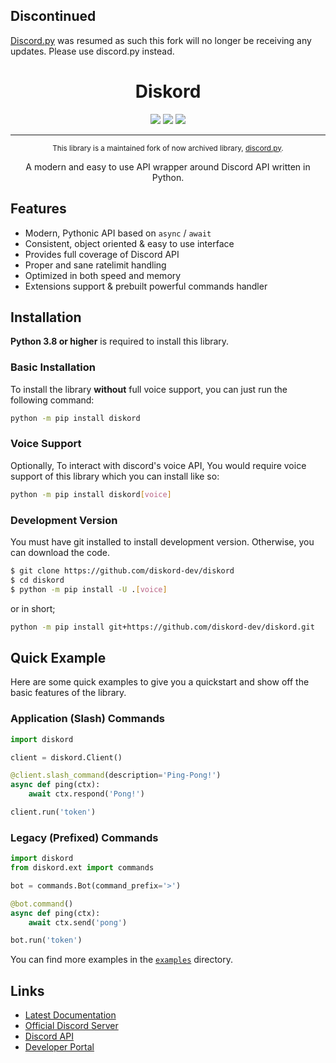## Discontinued
[Discord.py](https://github.com/Rapptz/discord.py) was resumed as such this fork will no longer be receiving any updates. Please use discord.py instead.

<div align="center">
    <h1>Diskord</h1>
    <img src="https://pepy.tech/badge/diskord">
    <img src="https://canary.discord.com/api/guilds/887217168276656188/embed.png">
    <img src="https://readthedocs.org/projects/diskord/badge">
    <hr>
    <sup>This library is a maintained fork of now archived library, <a href="https://github.com/Rapptz/discord.py">discord.py</a>.</sup>
    <p>
        A modern and easy to use API wrapper around Discord API written in Python.
    </p>
</div>

## Features
* Modern, Pythonic API based on `async` / `await`
* Consistent, object oriented & easy to use interface
* Provides full coverage of Discord API
* Proper and sane ratelimit handling
* Optimized in both speed and memory
* Extensions support & prebuilt powerful commands handler


## Installation

**Python 3.8 or higher** is required to install this library.

### Basic Installation
To install the library **without** full voice support, you can just run the following command:
```sh
python -m pip install diskord
```

### Voice Support
Optionally, To interact with discord's voice API, You would require voice support of this library which you can install like so:
```sh
python -m pip install diskord[voice]
```

### Development Version
You must have git installed to install development version. Otherwise, you can download the code.
```sh
$ git clone https://github.com/diskord-dev/diskord
$ cd diskord
$ python -m pip install -U .[voice]
```
or in short;
```sh
python -m pip install git+https://github.com/diskord-dev/diskord.git
```

## Quick Example
Here are some quick examples to give you a quickstart and show off the basic features of the library.

### Application (Slash) Commands
```py
import diskord

client = diskord.Client()

@client.slash_command(description='Ping-Pong!')
async def ping(ctx):
    await ctx.respond('Pong!')

client.run('token')
```

### Legacy (Prefixed) Commands
```py
import diskord
from diskord.ext import commands

bot = commands.Bot(command_prefix='>')

@bot.command()
async def ping(ctx):
    await ctx.send('pong')

bot.run('token')
```
You can find more examples in the [`examples`](examples/) directory.

## Links
* [Latest Documentation](https://diskord.readthedocs.io/en/latest/index.html)
* [Official Discord Server](https://dsc.gg/diskord-dev)
* [Discord API](https://discord.gg/discord-api)
* [Developer Portal](https://developer.discord.com/applications)
